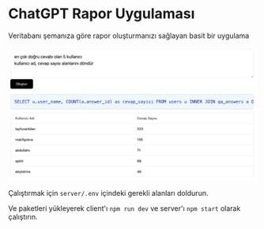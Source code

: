 # ChatGPT Rapor Uygulaması

Veritabanı şemanıza göre rapor oluşturmanızı sağlayan basit bir uygulama

![](./preview.png)

Çalıştırmak için `server/.env` içindeki gerekli alanları doldurun.

Ve paketleri yükleyerek client'ı `npm run dev` ve server'ı `npm start` olarak çalıştırın.
